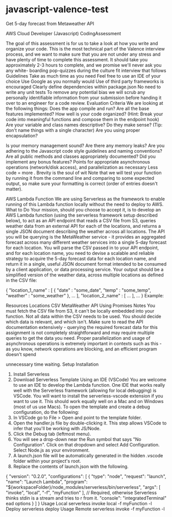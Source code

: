 # javascript-valence-test
Get 5-day forecast from Metaweather API


AWS Cloud Developer (Javascript) CodingAssessment
  
The goal of this assessment is for us to take a look at how you write and organize your code. 
This is the most technical part of the Valence interview process, and we want to make sure that you are not under any stress and have plenty of time to complete this assessment.
It should take you approximately 2-3 hours to complete, and we promise we'll never ask you any white- boarding pop-quizzes during the culture fit interview that follows
Guidelines
Take as much time as you need
Feel free to use an IDE of your choice
Use Google as you normally would
Use of third party frameworks is encouraged
Clearly define dependencies within package.json No need to write any unit tests
To remove any potential bias we will scrub any personally identifiable information from your submission before handing it over to an engineer for a code review.
Evaluation Criteria
We are looking at the following things:
Does the app compile and run? Are all the base features implemented?
How well is your code organized? (Hint: Break your code into meaningful functions and compose them in the endpoint hook)
Are your variable and class names descriptive? Do they make sense? (Tip: don't name things with a single character)
Are you using proper encapsulation?
  
 Is your memory management sound? Are there any memory leaks?
Are you adhering to the Javascript code style guidelines and naming conventions?
Are all public methods and classes appropriately documented?
Did you implement any bonus features? Points for appropriate asynchronous operations (network/disk access), and parallelization as necessary
Less code = more . Brevity is the soul of wit
Note that we will test your function by running it from the command line and comparing to some expected output, so make sure your formatting is correct (order of entries doesn't matter).


AWS Lambda Function
We are using Serverless as the framework to enable running of this Lambda function locally without the need to deploy to AWS.
What to Do
Your mission, should you choose to accept it, is to develop an AWS Lambda function (using the serverless framework setup described below), to act as an API endpoint that reads a CSV file from S3, queries weather data from an external API for each of the locations, and returns a single JSON document describing the weather across all locations.
The API you will be querying is the MetaWeather service - it provides an aggregated forecast across many different weather services into a single 5-day forecast for each location. You will parse the CSV passed in to your API endpoint, and for each location name, you need to devise a scalable and reliable strategy to acquire the 5-day forecast data for each location name, and return it in a single, useful JSON document format intended to be consumed by a client application, or data processing service.
Your output should be a simplified version of the weather data, across multiple locations as defined in the CSV file:
      
  {
"location_1_name" : [
{
"date" : "some_date", "temp" : "some_temp", "weather" : "some_weather"
}, ...
],
"location_2_name" : [
...
], ...
}
Example:

  Resources
Locations CSV MetaWeather API Using Promises
Notes
You must fetch the CSV file from S3, it can't be locally embedded into your function.
Not all data within the CSV needs to be used. You should decide which data is relevant, and which isn't. Make sure to read the API documentation extensively - querying the required forecast data for this assignment is not completely straightforward and may require multiple queries to get the data you need. Proper parallelization and usage of asynchronous operations is extremely important in contexts such as this - as you know, network operations are blocking, and an efficient program doesn't spend
   
 unnecessary time waiting.
Setup Installation
1. Install Serverless
2. Download Serverless Template
Using an IDE (VSCode)
You are welcome to use an IDE to develop the Lambda function. One IDE that works really well with the Serverless framework (allowing for local debugging) is VSCode. You will want to install the serverless-vscode extension if you want to use it. This should work equally well on a Mac and on Windows (most of us use Macs).
To open the template and create a debug configuration, do the following:
1. In VSCode go to File > Open and point to the template folder.
2. Open the handler.js file by double-clicking it. This step allows VSCode to infer that you'll be working
with JS/Node.
3. Click the Debug tab (leftmost menu).
4. You will see a drop-down near the Run symbol that says "No Configuration". Click on that dropdown and
select Add Configuration. Select Node.js as your environment.
5. A launch.json file will be automatically generated in the hidden .vscode folder within your
project's root.
6. Replace the contents of launch.json with the following.
        
  {
"version": "0.2.0", "configurations": [
{
"type": "node",
"request": "launch",
"name": "Launch Lambda",
"program": "${workspaceFolder}/node_modules/serverless/bin/serverless", "args": [
"invoke", "local", "-f", "myFunction"
],
// Required, otherwise Serverless thinks stdin is a stream and tries to r from it.
"console": "integratedTerminal"
ead options
} ]
}
Usage Local
 serverless invoke local -f myFunction -l
Deploy
 serverless deploy
Usage Remote
serverless invoke -f myFunction -l
  
